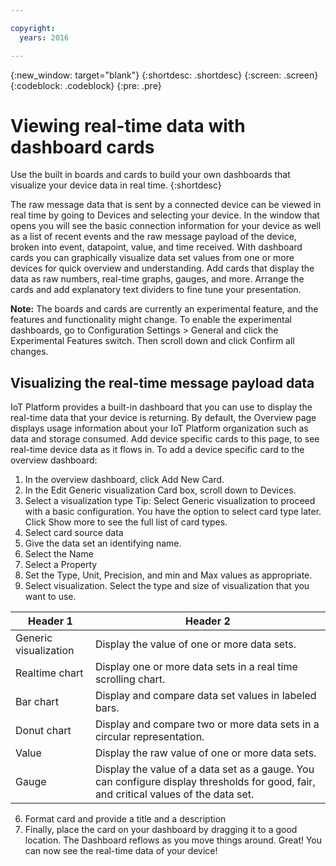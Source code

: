 ```yaml
---

copyright:
  years: 2016

---
```


{:new_window: target="blank"}
{:shortdesc: .shortdesc}
{:screen: .screen}
{:codeblock: .codeblock}
{:pre: .pre}

# Viewing real-time data with dashboard cards
Use the built in boards and cards to build your own dashboards that visualize your device data in real time.
{:shortdesc}

The raw message data that is sent by a connected device can be viewed in real time by going to Devices and selecting your device. In the window that opens you will see the basic connection information for your device as well as a list of recent events and the raw message payload of the device, broken into event, datapoint, value, and time received.
With dashboard cards you can graphically visualize data set values from one or more devices for quick overview and understanding. Add cards that display the data as raw numbers, real-time graphs, gauges, and more. Arrange the cards and add explanatory text dividers to fine tune your presentation.

**Note:** The boards and cards are currently an experimental feature, and the features and functionality might change. To enable the experimental dashboards, go to Configuration Settings > General and click the Experimental Features switch. Then scroll down and click Confirm all changes.  

## Visualizing the real-time message payload data
IoT Platform provides a built-in dashboard that you can use to display the real-time data that your device is returning. By default, the Overview page displays usage information about your IoT Platform organization such as data and storage consumed. Add device specific cards to this page, to see real-time device data as it flows in.
To add a device specific card to the overview dashboard:
1.	In the overview dashboard, click Add New Card.
2.	In the Edit Generic visualization Card box, scroll down to Devices.
3.	Select a visualization type
Tip: Select Generic visualization to proceed with a basic configuration. You have the option to select card type later.
Click Show more to see the full list of card types.
4.	Select card source data
 1.	Give the data set an identifying name.
 2.	Select the Name
 3.	Select a Property
 4.	Set the Type, Unit, Precision, and min and Max values as appropriate.
 5.	Select visualization.
Select the type and size of visualization that you want to use.  

Header 1 | Header 2
------------- | -------------
Generic visualization |	Display the value of one or more data sets.
Realtime chart |	Display one or more data sets in a real time scrolling chart.
Bar chart |	Display and compare data set values in labeled bars.
Donut chart |	Display and compare two or more data sets in a circular representation.
Value	| Display the raw value of one or more data sets.
Gauge	| Display the value of a data set as a gauge. You can configure display thresholds for good, fair, and critical values of the data set.

6.	Format card and provide a title and a description
7.	Finally, place the card on your dashboard by dragging it to a good location. The Dashboard reflows as you move things around.
Great! You can now see the real-time data of your device!
